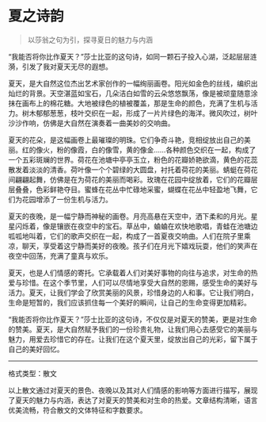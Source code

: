 # 夏之诗韵
> 以莎翁之句为引，探寻夏日的魅力与内涵

“我能否将你比作夏天？”莎士比亚的这句诗，如同一颗石子投入心湖，泛起层层涟漪，引发了我对夏天无尽的遐想。

夏天，是大自然这位杰出艺术家创作的一幅绚丽画卷。阳光如金色的丝线，编织出灿烂的背景。天空湛蓝如宝石，几朵洁白如雪的云朵悠悠飘荡，像是被顽童随意涂抹在画布上的棉花糖。大地被绿色的植被覆盖，那是生命的颜色，充满了生机与活力。树木郁郁葱葱，枝叶交织在一起，形成了一片片绿色的海洋。微风吹过，树叶沙沙作响，仿佛是大自然在演奏着一曲美妙的交响曲。

夏天的花朵，是这幅画卷上最璀璨的明珠。它们争奇斗艳，竞相绽放出自己的美丽。红的像火，粉的像霞，白的像雪，黄的像金……各种颜色交织在一起，构成了一个五彩斑斓的世界。荷花在池塘中亭亭玉立，粉色的花瓣娇艳欲滴，黄色的花蕊散发着淡淡的清香。荷叶像一个个碧绿的大圆盘，衬托着荷花的美丽。蜻蜓在荷花间翩翩起舞，仿佛是在为荷花的美丽而喝彩。玫瑰在花园中绽放着，它们的花瓣层层叠叠，色彩鲜艳夺目。蜜蜂在花丛中忙碌地采蜜，蝴蝶在花丛中轻盈地飞舞，它们为花园增添了一份生机与活力。

夏天的夜晚，是一幅宁静而神秘的画卷。月亮高悬在天空中，洒下柔和的月光。星星闪烁着，像是镶嵌在夜空中的宝石。草丛中，蛐蛐在欢快地歌唱，青蛙在池塘边呱呱地叫着，它们的歌声交织在一起，构成了一首夏夜交响曲。人们在院子里乘凉，聊天，享受着这宁静而美好的夜晚。孩子们在月光下嬉戏玩耍，他们的笑声在夜空中回荡，充满了童真与欢乐。

夏天，也是人们情感的寄托。它承载着人们对美好事物的向往与追求，对生命的热爱与珍惜。在这个季节里，人们可以尽情地享受大自然的恩赐，感受生命的美好与活力。夏天，让我们学会了欣赏美丽的风景，珍惜身边的人和事。它让我们明白，生命是短暂的，我们应该抓住每一个美好的瞬间，让自己的生命变得更加精彩。

“我能否将你比作夏天？”莎士比亚的这句诗，不仅仅是对夏天的赞美，更是对生命的赞美。夏天，是大自然赋予我们的一份珍贵礼物，让我们用心去感受它的美丽与魅力，用爱去珍惜它的存在。让我们在这个夏天里，绽放出自己的光彩，留下属于自己的美好回忆。

---

格式类型：散文

以上散文通过对夏天的景色、夜晚以及其对人们情感的影响等方面进行描写，展现了夏天的魅力与内涵，表达了对夏天的赞美和对生命的热爱。文章结构清晰，语言优美流畅，符合散文的文体特征和字数要求。